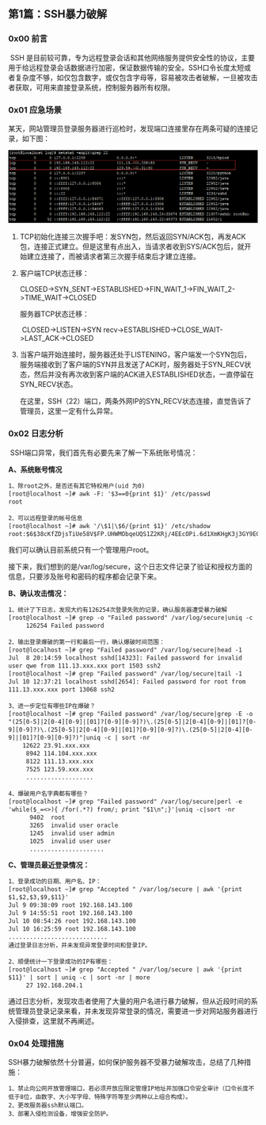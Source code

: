 ## 第1篇：SSH暴力破解

### 0x00 前言

​	SSH 是目前较可靠，专为远程登录会话和其他网络服务提供安全性的协议，主要用于给远程登录会话数据进行加密，保证数据传输的安全。SSH口令长度太短或者复杂度不够，如仅包含数字，或仅包含字母等，容易被攻击者破解，一旦被攻击者获取，可用来直接登录系统，控制服务器所有权限。

### 0x01 应急场景

​	某天，网站管理员登录服务器进行巡检时，发现端口连接里存在两条可疑的连接记录，如下图：

![](image/linux-10-1.png)

1. TCP初始化连接三次握手吧：发SYN包，然后返回SYN/ACK包，再发ACK包，连接正式建立。但是这里有点出入，当请求者收到SYS/ACK包后，就开始建立连接了，而被请求者第三次握手结束后才建立连接。

2. 客户端TCP状态迁移：

   ​	CLOSED->SYN_SENT->ESTABLISHED->FIN_WAIT_1->FIN_WAIT_2->TIME_WAIT->CLOSED

   服务器TCP状态迁移：

   ​	CLOSED->LISTEN->SYN recv->ESTABLISHED->CLOSE_WAIT->LAST_ACK->CLOSED

3. 当客户端开始连接时，服务器还处于LISTENING，客户端发一个SYN包后，服务端接收到了客户端的SYN并且发送了ACK时，服务器处于SYN_RECV状态，然后并没有再次收到客户端的ACK进入ESTABLISHED状态，一直停留在SYN_RECV状态。

   在这里，SSH（22）端口，两条外网IP的SYN_RECV状态连接，直觉告诉了管理员，这里一定有什么异常。

### 0x02 日志分析

​	SSH端口异常，我们首先有必要先来了解一下系统账号情况：

**A、系统账号情况**

~~~
1、除root之外，是否还有其它特权用户(uid 为0)
[root@localhost ~]# awk -F: '$3==0{print $1}' /etc/passwd
root

2、可以远程登录的帐号信息
[root@localhost ~]# awk '/\$1|\$6/{print $1}' /etc/shadow
root:$6$38cKfZDjsTiUe58V$FP.UHWMObqeUQS1Z2KRj/4EEcOPi.6d1XmKHgK3j3GY9EGvwwBei7nUbbqJC./qK12HN8jFuXOfEYIKLID6hq0::0:99999:7:::
~~~

我们可以确认目前系统只有一个管理用户root。

接下来，我们想到的是/var/log/secure，这个日志文件记录了验证和授权方面的信息，只要涉及账号和密码的程序都会记录下来。

**B、确认攻击情况：**

~~~
1、统计了下日志，发现大约有126254次登录失败的记录，确认服务器遭受暴力破解
[root@localhost ~]# grep -o "Failed password" /var/log/secure|uniq -c
     126254 Failed password
     
2、输出登录爆破的第一行和最后一行，确认爆破时间范围：
[root@localhost ~]# grep "Failed password" /var/log/secure|head -1
Jul  8 20:14:59 localhost sshd[14323]: Failed password for invalid user qwe from 111.13.xxx.xxx port 1503 ssh2
[root@localhost ~]# grep "Failed password" /var/log/secure|tail -1
Jul 10 12:37:21 localhost sshd[2654]: Failed password for root from 111.13.xxx.xxx port 13068 ssh2

3、进一步定位有哪些IP在爆破？
[root@localhost ~]# grep "Failed password" /var/log/secure|grep -E -o "(25[0-5]|2[0-4][0-9]|[01]?[0-9][0-9]?)\.(25[0-5]|2[0-4][0-9]|[01]?[0-9][0-9]?)\.(25[0-5]|2[0-4][0-9]|[01]?[0-9][0-9]?)\.(25[0-5]|2[0-4][0-9]|[01]?[0-9][0-9]?)"|uniq -c | sort -nr 
    12622 23.91.xxx.xxx
     8942 114.104.xxx.xxx
     8122 111.13.xxx.xxx
     7525 123.59.xxx.xxx
     ...................
    
4、爆破用户名字典都有哪些？
[root@localhost ~]# grep "Failed password" /var/log/secure|perl -e 'while($_=<>){ /for(.*?) from/; print "$1\n";}'|uniq -c|sort -nr
      9402  root
      3265  invalid user oracle
      1245  invalid user admin
      1025  invalid user user
      .....................

~~~

**C、管理员最近登录情况：**

~~~
1、登录成功的日期、用户名、IP：
[root@localhost ~]# grep "Accepted " /var/log/secure | awk '{print $1,$2,$3,$9,$11}' 
Jul 9 09:38:09 root 192.168.143.100
Jul 9 14:55:51 root 192.168.143.100
Jul 10 08:54:26 root 192.168.143.100
Jul 10 16:25:59 root 192.168.143.100
............................
通过登录日志分析，并未发现异常登录时间和登录IP。

2、顺便统计一下登录成功的IP有哪些：
[root@localhost ~]# grep "Accepted " /var/log/secure | awk '{print $11}' | sort | uniq -c | sort -nr | more
     27 192.168.204.1
~~~

通过日志分析，发现攻击者使用了大量的用户名进行暴力破解，但从近段时间的系统管理员登录记录来看，并未发现异常登录的情况，需要进一步对网站服务器进行入侵排查，这里就不再阐述。

### 0x04 处理措施

​	SSH暴力破解依然十分普遍，如何保护服务器不受暴力破解攻击，总结了几种措施：

```
1、禁止向公网开放管理端口，若必须开放应限定管理IP地址并加强口令安全审计（口令长度不低于8位，由数字、大小写字母、特殊字符等至少两种以上组合构成）。
2、更改服务器ssh默认端口。
3、部署入侵检测设备，增强安全防护。
```


